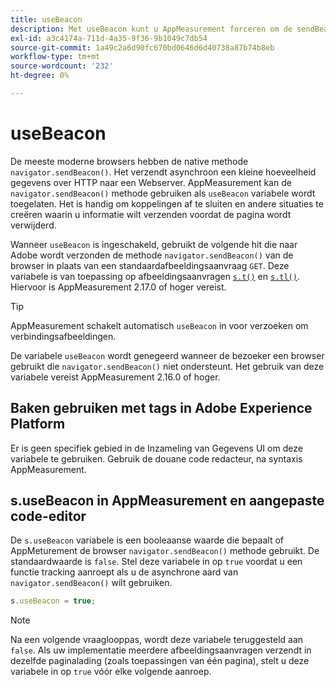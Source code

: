 ```yaml
---
title: useBeacon
description: Met useBeacon kunt u AppMeasurement forceren om de sendBeacon-API voor browsers te gebruiken
exl-id: a3c4174a-711d-4a35-9f36-9b1049c7db54
source-git-commit: 1a49c2a6d90fc670bd0646d6d40738a87b74b8eb
workflow-type: tm+mt
source-wordcount: '232'
ht-degree: 0%

---
```


# useBeacon

De meeste moderne browsers hebben de native methode `navigator.sendBeacon()`. Het verzendt asynchroon een kleine hoeveelheid gegevens over HTTP naar een Webserver. AppMeasurement kan de `navigator.sendBeacon()` methode gebruiken als `useBeacon` variabele wordt toegelaten. Het is handig om koppelingen af te sluiten en andere situaties te creëren waarin u informatie wilt verzenden voordat de pagina wordt verwijderd.

Wanneer `useBeacon` is ingeschakeld, gebruikt de volgende hit die naar Adobe wordt verzonden de methode `navigator.sendBeacon()` van de browser in plaats van een standaardafbeeldingsaanvraag `GET`. Deze variabele is van toepassing op afbeeldingsaanvragen [`s.t()`](../functions/t-method.md) en [`s.tl()`](../functions/tl-method.md). Hiervoor is AppMeasurement 2.17.0 of hoger vereist.

>[!TIP]
>
>AppMeasurement schakelt automatisch `useBeacon` in voor verzoeken om verbindingsafbeeldingen.

De variabele `useBeacon` wordt genegeerd wanneer de bezoeker een browser gebruikt die `navigator.sendBeacon()` niet ondersteunt. Het gebruik van deze variabele vereist AppMeasurement 2.16.0 of hoger.

## Baken gebruiken met tags in Adobe Experience Platform

Er is geen specifiek gebied in de Inzameling van Gegevens UI om deze variabele te gebruiken. Gebruik de douane code redacteur, na syntaxis AppMeasurement.

## s.useBeacon in AppMeasurement en aangepaste code-editor

De `s.useBeacon` variabele is een booleaanse waarde die bepaalt of AppMeturement de browser `navigator.sendBeacon()` methode gebruikt. De standaardwaarde is `false`. Stel deze variabele in op `true` voordat u een functie tracking aanroept als u de asynchrone aard van `navigator.sendBeacon()` wilt gebruiken.

```js
s.useBeacon = true;
```

>[!NOTE]
>
>Na een volgende vraaglooppas, wordt deze variabele teruggesteld aan `false`. Als uw implementatie meerdere afbeeldingsaanvragen verzendt in dezelfde paginalading (zoals toepassingen van één pagina), stelt u deze variabele in op `true` vóór elke volgende aanroep.
